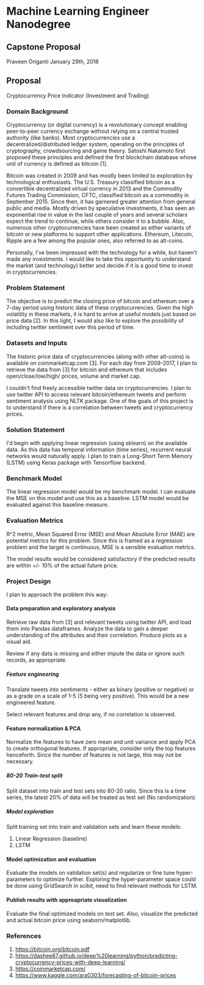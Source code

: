 # Machine Learning Engineer Nanodegree
## Capstone Proposal
Praveen Origanti
January 29th, 2018

## Proposal
Cryptocurrency Price Indicator (Investment and Trading)

### Domain Background
Cryptocurrency (or digital currency) is a revolutionary concept enabling peer-to-peer currency exchange without relying on a central trusted authority (like banks). Most cryptocurrencies use a decentralized/distributed ledger system, operating on the principles of cryptography, crowdsourcing and game theory. Satoshi Nakamoto first proposed these principles and defined the first blockchain database whose unit of currency is defined as bitcoin [1]. 

Bitcoin was created in 2009 and has mostly been limited to exploration by technological enthusiasts. The U.S. Treasury classified bitcoin as a convertible decentralized virtual currency in 2013 and the Commodity Futures Trading Commission, CFTC, classified bitcoin as a commodity in September 2015. Since then, it has garnered greater attention from general public and media. Mostly driven by speculative investments, it has seen an exponential rise in value in the last couple of years and several scholars expect the trend to continue, while others consider it to a bubble. Also, numerous other cryptocurrencies have been created as either variants of bitcoin or new platforms to support other applications. Ethereum, Litecoin, Ripple are a few among the popular ones, also referred to as alt-coins.

Personally, I've been impressed with the technology for a while, but haven't made any investments. I would like to take this opportunity to understand the market (and technology) better and decide if it is a good time to invest in cryptocurrencies.

### Problem Statement

The objective is to predict the closing price of bitcoin and ethereum over a 7-day period using historic data of these cryptocurrencies. Given the high volatility in these markets, it is hard to arrive at useful models just based on price data [2]. In this light, I would also like to explore the possibility of including twitter sentiment over this period of time.

### Datasets and Inputs

The historic price data of cryptocurrencies (along with other alt-coins) is available on coinmarketcap.com [3]. For each day from 2009-2017, I plan to retrieve the data from [3] for bitcoin and ethereum that includes open/close/low/high/ prices, volume and market cap.
 
I couldn't find freely accessible twitter data on cryptocurrencies. I plan to use twitter API to access relevant bitcoin/ethereum tweets and perform sentiment analysis using NLTK package. One of the goals of this project is to understand if there is a correlation between tweets and cryptocurrency prices.

### Solution Statement

I'd begin with applying linear regression (using sklearn) on the available data. As this data has temporal information (time series), recurrent neural networks would naturally apply. I plan to train a Long-Short Term Memory (LSTM) using Keras package with Tensorflow backend.

### Benchmark Model

The linear regression model would be my benchmark model. I can evaluate the MSE on this model and use this as a baseline. LSTM model would be evaluated against this baseline measure.


### Evaluation Metrics

R^2 metric, Mean Squared Error (MSE) and Mean Absolute Error (MAE) are potential metrics for this problem. Since this is framed as a regression problem and the target is continuous, MSE is a sensible evaluation metrics.

The model results would be considered satisfactory if the predicted results are within +/- 10% of the actual future price.

### Project Design

I plan to approach the problem this way:

#### Data preparation and exploratory analysis

Retrieve raw data from [3] and relevant tweets using twitter API, and load them into Pandas dataframes. Analyze the data to gain a deeper understanding of the attributes and their correlation. Produce plots as a visual aid.

Review if any data is missing and either impute the data or ignore such records, as appropriate.

##### Feature engineering

Translate tweets into sentiments - either as binary (positive or negative) or as a grade on a scale of 1-5 (5 being very positive). This would be a new engineered feature.

Select relevant features and drop any, if no correlation is observed.

#### Feature normalization & PCA

Normalize the features to have zero mean and unit variance and apply PCA to create orthogonal features. If appropriate, consider only the top features henceforth. Since the number of features is not large, this may not be necessary.

##### 80-20 Train-test split
Split dataset into train and test sets into 80-20 ratio. Since this is a time series, the latest 20% of data will be treated as test set (No randomization)

##### Model exploration

Split training set into train and validation sets and learn these models:

1. Linear Regression (baseline)
2. LSTM

#### Model optimization and evaluation

Evaluate the models on validation set(s) and regularize or fine tune hyper-parameters to optimize further. Exploring the hyper-parameter space could be done using GridSearch in scikit, need to find relevant methods for LSTM.

#### Publish results with approapriate visualization

Evaluate the final optimized models on test set. Also, visualize the predicted and actual bitcoin price using seaborn/matplotlib.

### References

1. https://bitcoin.org/bitcoin.pdf
2. https://dashee87.github.io/deep%20learning/python/predicting-cryptocurrency-prices-with-deep-learning/
3. https://coinmarketcap.com/
4. https://www.kaggle.com/ara0303/forecasting-of-bitcoin-prices

